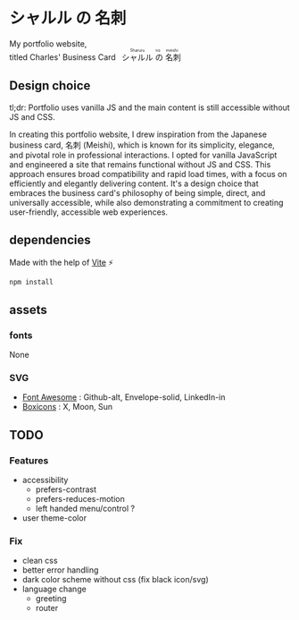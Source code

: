 # シャルル の 名刺

My portfolio website,<br/>
titled Charles' Business Card&ensp;
<ruby>
  シャルル  <rp>(</rp><rt>Sharuru</rt><rp>)</rp>
  の <rp>(</rp><rt>no</rt><rp>)</rp>
  名刺 <rp>(</rp><rt>meishi</rt><rp>)</rp>
</ruby>

## Design choice

tl;dr: Portfolio uses vanilla JS and the main content is still accessible without JS and CSS.

In creating this portfolio website, I drew inspiration from the Japanese business card, 名刺 (Meishi), which is known for its simplicity, elegance, and pivotal role in professional interactions. I opted for vanilla JavaScript and engineered a site that remains functional without JS and CSS. This approach ensures broad compatibility and rapid load times, with a focus on efficiently and elegantly delivering content. It's a design choice that embraces the business card's philosophy of being simple, direct, and universally accessible, while also demonstrating a commitment to creating user-friendly, accessible web experiences.

## dependencies

Made with the help of [Vite](https://vitejs.dev/) ⚡

```sh
npm install
```

## assets

### fonts

None

### SVG

- [Font Awesome](https://github.com/FortAwesome/Font-Awesome) : Github-alt, Envelope-solid, LinkedIn-in
- [Boxicons](https://github.com/atisawd/boxicons) : X, Moon, Sun

## TODO

### Features

- accessibility
	- prefers-contrast
	- prefers-reduces-motion
	- left handed menu/control ?
- user theme-color

### Fix

- clean css
- better error handling
- dark color scheme without css (fix black icon/svg)
- language change
	- greeting
	- router
